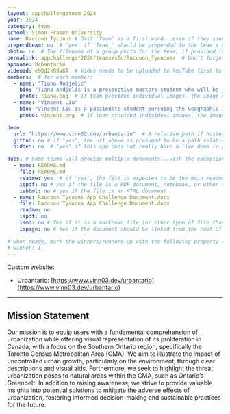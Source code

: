 ```yaml
---
layout: appchallengeteam_2024
year: 2024
category: team
school: Simon Fraser University
name: Raccoon Tycoons # Omit 'Team' as a first word...even if they specifically named themselves "Team X"
prependteam: no  # 'yes' if 'Team_' should be prepended to the team's name (i.e., they specifically named themselves "Team X" instead of just "X")
photo: no  # The filename of a group photo for the team, if provided (e.g., team.jpg)...expected to be located inside the images folder in the team's repo.
permalink: appchallenge/2024/teams/sfu/Raccoon_Tycoons/  # Don't forget to update the school short-code in the URL...
appname: Urbantario
videoid: e9Qd2kR8vKA  # Video needs to be uploaded to YouTube first to get this ID
members:  # for each member:
  - name: "Tiana Andjelic"
    bio: "Tiana Andjelic is a prospective masters student who will be joining the Spatial Analysis and Modeling Lab at Simon Fraser University in September of 2024. Her future research aims to focus on the impacts of human infrastructure on land erosion as well as preventative measures on local and global scales. She recently completed her undergraduate degree within the Faculty of Environment at SFU with a concurrent GIS certificate. Some of her favourite hobbies to do during her free time are kickboxing, playing piano, and going on hikes with her dog."
    photo: tiana.png  # if team provided individual images, the image named here should exist in the images folder in the team's repo.
  - name: "Vincent Liu"
    bio: "Vincent Liu is a passionate student pursuing the Geographic Information Science Honours program jointly between the School of Computing Science and the Faculty of Environment at Simon Fraser University. His career interests lie in Web Development, Geographic Information Science, and Spatial Data Analysis/Modelling. He enjoys playing the guitar and drums, assembling computers, delving into historical narratives, and learning about urbanism."
    photo: vincent.png  # if team provided individual images, the image named here should exist in the images folder in the team's repo.

demo:
  url: "https://www.vinn03.dev/urbantario"  # A relative path if hosted from the team's folder in the GitHub repo, otherwise a full url (and specify "no" for the github property below)
  github: no # if "yes", the url above is presumed to be a path relative to the gh_pages URL for the team in GitHub...otherwise, a full URL is expected.
  hidden: no  # "yes" if this app does not really have a live demo (e.g., mobile/AppStudio apps)

docs: # Some teams will provide multiple documents...with the exception of the README.md, these are generally expected to be in a docs/ subfolder of their repo
  - name: README.md
    file: README.md
    readme: yes  # if 'yes', the file is expected to be the main readme document at the root of the team's repository
    ispdf: no # yes if the file is a PDF document, notebook, or other type of file (since the filename will need to be appended to the URL)
    ishtml: no # yes if the file is an HTML document
  - name: Raccoon Tycoons App Challenge Document.docx
    file: Raccoon Tycoons App Challenge Document.docx
    readme: no
    ispdf: no
    ismd: no # Yes if it is a markdown file (or other type of file that can be previewed in GitHub)
    ispage: no # Yes if the document should be linked from the root of the repo, otherwise it is expected to be in the /docs subfolder

# when ready, mark the winners/runners-up with the following property (1, 2 or 3 for winners and first/second runners-up):
# winner: 1
---
```


Custom website:

- Urbantario: [https://www.vinn03.dev/urbantario](https://www.vinn03.dev/urbantario)

---

## Mission Statement

Our mission is to equip users with a fundamental comprehension of urbanization while offering visual representation of its proliferation in Canada, with a focus on the Southern Ontario region, specifically the Toronto Census Metropolitan Area (CMA). We aim to illustrate the impact of uncontrolled urban growth, particularly on the environment, through clear descriptions and visual aids. Furthermore, we seek to highlight the threat urbanization poses to natural areas within the CMA, such as Ontario’s Greenbelt. In addition to raising awareness, we strive to provide valuable insights into potential solutions to mitigate the adverse effects of urbanization, fostering informed decision-making and sustainable practices for the future.